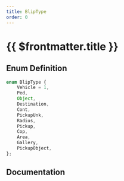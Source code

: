 ```yaml
---
title: BlipType
order: 0
---
```


# {{ $frontmatter.title }}

<!--@include: ./blipType_partial_header.md-->

## Enum Definition

```ts
enum BlipType {
    Vehicle = 1,
    Ped,
    Object,
    Destination,
    Cont,
    PickupUnk,
    Radius,
    Pickup,
    Cop,
    Area,
    Gallery,
    PickupObject,
};
```

## Documentation

<!--@include: ./blipType_partial_footer.md-->

